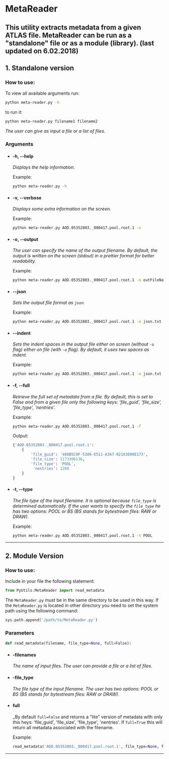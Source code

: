 # MetaReader

This utility extracts metadata from a given ATLAS file.
MetaReader can be run as a "standalone" file or	    as a module (library).
(last updated on 6.02.2018)
---

## 1. Standalone version
### How to use:
To view all available arguments run:
```bash
python meta-reader.py -h
```
to run it:
```bash
python meta-reader.py filename1 filename2
```
_The user can give as input a file or a list of files._
### Arguments

* #### -h, --help
    _Displays the help information._

    Example:
    ```bash
    python meta-reader.py -h
    ```
    
* #### -v, --verbose
    _Displays some extra information on the screen._

    Example:
    ```bash
    python meta-reader.py AOD.05352803._000417.pool.root.1 -v
    ```
    
* #### -o, --output
    _The user can specify the name of the output filename. By default, the output is written on the screen (stdout) in a prettier format for better readability._

    Example:
    ```bash
    python meta-reader.py AOD.05352803._000417.pool.root.1 -o outFileName.txt
    ```
    
* #### --json
    _Sets the output file format as `json`._

    Example:
    ```bash
    python meta-reader.py AOD.05352803._000417.pool.root.1 -o json.txt --json
    ```
    
* #### --indent
    _Sets the indent spaces in the output file either on screen (without `-o` flag) either on file (with `-o` flag). By default, it uses two spaces as indent._
    
    Example:
    ```bash
    python meta-reader.py AOD.05352803._000417.pool.root.1 -o json.txt --json --indent 4
    ```

* #### -f, --full
    _Retrieve the full set of metadata from a file. By default, this is set to False and from a given file only the following keys: 'file_guid', 'file_size', 'file_type', 'nentries'._

    Example:
    ```bash
    python meta-reader.py AOD.05352803._000417.pool.root.1 -f
    ```
    Output:
    ``` python
    {'AOD.05352803._000417.pool.root.1': 
        {
            'file_guid': '406B5C0F-5386-E511-A367-02163E00E173',
            'file_size': 1173306136,
            'file_type': 'POOL',
             'nentries': 1260
        }
    }
    ```
    
* #### -t, --type
    _The file type of the input filename. It is optional because ```file_type``` is determined automatically. If the user wants to specify the ```file_type``` he has two options: POOL or BS (BS stands for bytestream files: RAW or DRAW)._

    Example:
    ```bash
    python meta-reader.py AOD.05352803._000417.pool.root.1 -t POOL
    ```
---

## 2. Module Version
### How to use:

Include in your file the following statement:

```python
from PyUtils.MetaReader import read_metadata
```
The `MetaReader.py` must be in the same directory to be used in this way.
If the `MetaReader.py` is located in other directory you need to set the system path using the following command:

```python
sys.path.append('/path/to/MetaReader.py')
```



### Parameters

```python
def read_metadata(filename, file_type=None, full=False):
```

* #### -filenames
    _The name of input files. The user can provide a file or a list of files._


* #### -file_type
    _The file type of the input filename. The user has two options: POOL or BS (BS stands for bytestream files: RAW or DRAW)._


* #### full
    _By default `full=False` and returns a "lite" version of metadata with only this heys: 'file_guid', 'file_size', 'file_type', 'nentries'. 
    If `full=True` this will return all metadata associated with the filename.


    Example:
    ```python
    read_metadata('AOD.05352803._000417.pool.root.1', file_type=None, full=False)
    ```

---